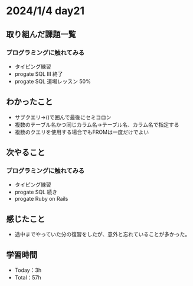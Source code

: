 # 2024/1/4 day21

## 取り組んだ課題一覧
### プログラミングに触れてみる
  - タイピング練習
  - progate SQL Ⅲ 終了
  - progate SQL 道場レッスン 50%
  

## わかったこと
  - サブクエリ→()で囲んで最後にセミコロン
  - 複数のテーブル名かつ同じカラム名→テーブル名．カラム名で指定する
  - 複数のクエリを使用する場合でもFROMは一度だけでよい
    

## 次やること
### プログラミングに触れてみる
  - タイピング練習
  - progate SQL 続き
  - progate Ruby on Rails

## 感じたこと
  - 途中までやっていた分の復習をしたが、意外と忘れていることが多かった。

## 学習時間
  - Today：3h
  - Total：57h
